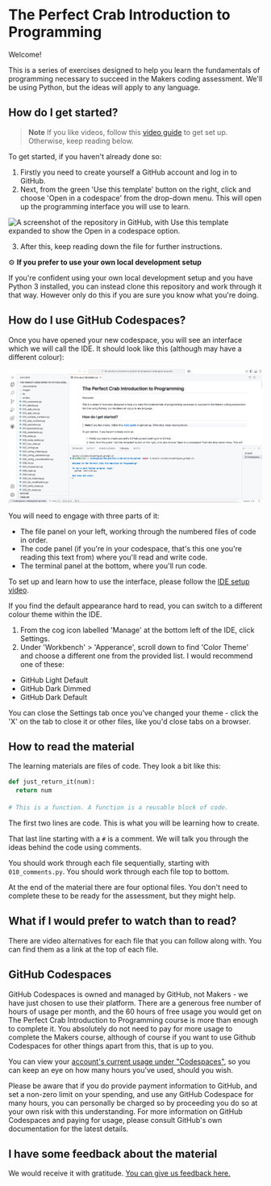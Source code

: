 # The Perfect Crab Introduction to Programming

Welcome!

This is a series of exercises designed to help you learn the fundamentals of
programming necessary to succeed in the Makers coding assessment. We'll be using
Python, but the ideas will apply to any language.

## How do I get started?

> **Note**
> If you like videos, follow this [video
> guide](https://vimeo.com/1061335416/4f5eb4a48f) to get set up. Otherwise, keep
> reading below.

To get started, if you haven't already done so:

1. Firstly you need to create yourself a GitHub account and log in to GitHub.
2. Next, from the green 'Use this template' button on the right, click and
   choose 'Open in a codespace' from the drop-down menu. This will open up the
   programming interface you will use to learn.

![A screenshot of the repository in GitHub, with Use this template expanded to
show the Open in a codespace option.](images/open-in-codespace.png)

3. After this, keep reading down the file for further instructions.

⚙️ **If you prefer to use your own local development setup**

If you're confident using your own local development setup and you have Python 3
installed, you can instead clone this repository and work through it that way.
However only do this if you are sure you know what you're doing.

## How do I use GitHub Codespaces?

Once you have opened your new codespace, you will see an interface which we will
call the IDE. It should look like this (although may have a different colour):

![A screenshot of the interface with the files on the left, the code in the middle, and the terminal at the bottom.](images/codespace-interface.png)

You will need to engage with three parts of it:

* The file panel on your left, working through the numbered files of code in order.
* The code panel (if you're in your codespace, that's this one you're reading
  this text from) where you'll read and write code.
* The terminal panel at the bottom, where you'll run code.

To set up and learn how to use the interface, please follow the [IDE setup
video](https://vimeo.com/1061335416/4f5eb4a48f).

If you find the default appearance hard to read, you can switch to a different
colour theme within the IDE.

1. From the cog icon labelled 'Manage' at the bottom left of the IDE, click
   Settings.
2. Under 'Workbench' > 'Apperance', scroll down to find 'Color Theme' and choose
   a different one from the provided list. I would recommend one of these:

* GitHub Light Default
* GitHub Dark Dimmed
* GitHub Dark Default

You can close the Settings tab once you've changed your theme - click the 'X' on
the tab to close it or other files, like you'd close tabs on a browser.

## How to read the material

The learning materials are files of code. They look a bit like this:

```python
def just_return_it(num):
  return num

# This is a function. A function is a reusable block of code.
```

The first two lines are code. This is what you will be learning how to create.

That last line starting with a `#` is a comment. We will talk you through the
ideas behind the code using comments.

You should work through each file sequentially, starting with `010_comments.py`.
You should work through each file top to bottom.

At the end of the material there are four optional files. You don't need to
complete these to be ready for the assessment, but they might help.

## What if I would prefer to watch than to read?

There are video alternatives for each file that you can follow along with. You
can find them as a link at the top of each file.

## GitHub Codespaces

GitHub Codespaces is owned and managed by GitHub, not Makers - we have just
chosen to use their platform. There are a generous free number of hours of usage
per month, and the 60 hours of free usage you would get on The Perfect Crab
Introduction to Programming course is more than enough to complete it. You
absolutely do not need to pay for more usage to complete the Makers course,
although of course if you want to use Github Codespaces for other things apart
from this, that is up to you.

You can view your [account's current usage under
"Codespaces"](https://github.com/settings/billing/summary), so you can keep an
eye on how many hours you've used, should you wish.

Please be aware that if you do provide payment information to GitHub, and set a
non-zero limit on your spending, and use any GitHub Codespace for many hours,
you can personally be charged so by proceeding you do so at your own risk with
this understanding. For more information on GitHub Codespaces and paying for
usage, please consult GitHub's own documentation for the latest details.

## I have some feedback about the material

We would receive it with gratitude. [You can give us feedback
here.](https://forms.gle/Vo76eDCGRrWngWkD7)

